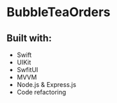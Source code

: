 # BubbleTeaOrders

## Built with:
* Swift
* UIKit
* SwfitUI
* MVVM
* Node.js & Express.js
* Code refactoring
